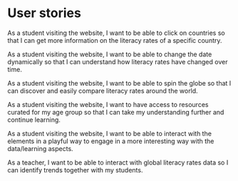 # User stories
As a student visiting the website, I want to be able to click on countries so that I can get more information on the literacy rates of a specific country.

As a student visiting the website, I want to be able to change the date dynamically so that I can understand how literacy rates have changed over time. 

As a student visiting the website, I want to be able to spin the globe so that I can discover and easily compare literacy rates around the world. 

As a student visiting the website, I want to have access to resources curated for my age group so that I can take my understanding further and continue learning. 

As a student visiting the website, I want to be able to interact with the elements in a playful way to engage in a more interesting way with the data/learning aspects.

As a teacher, I want to be able to interact with global literacy rates data so I can identify trends together with my students.
